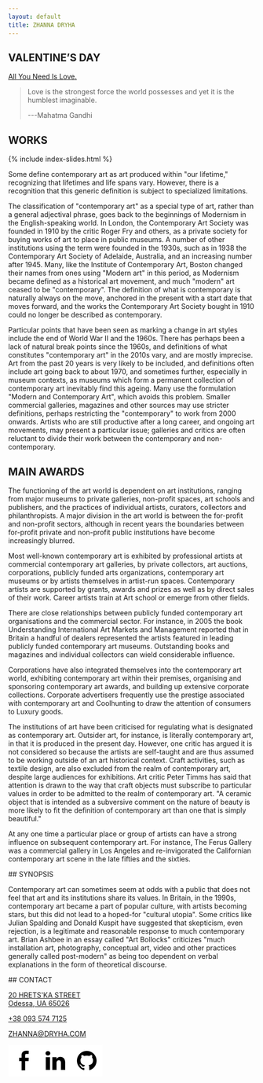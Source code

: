 ```yaml
---
layout: default
title: ZHANNA DRYHA
---
```


<div class="section" id="section-1"/>

## VALENTINE’S DAY

[All You Need Is Love.](./valentines-day)

> Love is the strongest force the world possesses and yet it is the humblest imaginable.
>
> ---Mahatma Gandhi

<div class="section" id="section-2"/>

## WORKS
{% include index-slides.html %}

Some define contemporary art as art produced within "our lifetime," recognizing that lifetimes and life spans vary. However, there is a recognition that this generic definition is subject to specialized limitations.

The classification of "contemporary art" as a special type of art, rather than a general adjectival phrase, goes back to the beginnings of Modernism in the English-speaking world. In London, the Contemporary Art Society was founded in 1910 by the critic Roger Fry and others, as a private society for buying works of art to place in public museums. A number of other institutions using the term were founded in the 1930s, such as in 1938 the Contemporary Art Society of Adelaide, Australia, and an increasing number after 1945. Many, like the Institute of Contemporary Art, Boston changed their names from ones using "Modern art" in this period, as Modernism became defined as a historical art movement, and much "modern" art ceased to be "contemporary". The definition of what is contemporary is naturally always on the move, anchored in the present with a start date that moves forward, and the works the Contemporary Art Society bought in 1910 could no longer be described as contemporary.

Particular points that have been seen as marking a change in art styles include the end of World War II and the 1960s. There has perhaps been a lack of natural break points since the 1960s, and definitions of what constitutes "contemporary art" in the 2010s vary, and are mostly imprecise. Art from the past 20 years is very likely to be included, and definitions often include art going back to about 1970, and sometimes further, especially in museum contexts, as museums which form a permanent collection of contemporary art inevitably find this ageing. Many use the formulation "Modern and Contemporary Art", which avoids this problem. Smaller commercial galleries, magazines and other sources may use stricter definitions, perhaps restricting the "contemporary" to work from 2000 onwards. Artists who are still productive after a long career, and ongoing art movements, may present a particular issue; galleries and critics are often reluctant to divide their work between the contemporary and non-contemporary.

<div class="section" id="section-3"/>

## MAIN AWARDS

The functioning of the art world is dependent on art institutions, ranging from major museums to private galleries, non-profit spaces, art schools and publishers, and the practices of individual artists, curators, collectors and philanthropists. A major division in the art world is between the for-profit and non-profit sectors, although in recent years the boundaries between for-profit private and non-profit public institutions have become increasingly blurred.

Most well-known contemporary art is exhibited by professional artists at commercial contemporary art galleries, by private collectors, art auctions, corporations, publicly funded arts organizations, contemporary art museums or by artists themselves in artist-run spaces. Contemporary artists are supported by grants, awards and prizes as well as by direct sales of their work. Career artists train at Art school or emerge from other fields.

There are close relationships between publicly funded contemporary art organisations and the commercial sector. For instance, in 2005 the book Understanding International Art Markets and Management reported that in Britain a handful of dealers represented the artists featured in leading publicly funded contemporary art museums.
Outstanding books and magazines and individual collectors can wield considerable influence.

Corporations have also integrated themselves into the contemporary art world, exhibiting contemporary art within their premises, organising and sponsoring contemporary art awards, and building up extensive corporate collections. Corporate advertisers frequently use the prestige associated with contemporary art and Coolhunting to draw the attention of consumers to Luxury goods.

The institutions of art have been criticised for regulating what is designated as contemporary art. Outsider art, for instance, is literally contemporary art, in that it is produced in the present day. However, one critic has argued it is not considered so because the artists are self-taught and are thus assumed to be working outside of an art historical context. Craft activities, such as textile design, are also excluded from the realm of contemporary art, despite large audiences for exhibitions. Art critic Peter Timms has said that attention is drawn to the way that craft objects must subscribe to particular values in order to be admitted to the realm of contemporary art. "A ceramic object that is intended as a subversive comment on the nature of beauty is more likely to fit the definition of contemporary art than one that is simply beautiful."

At any one time a particular place or group of artists can have a strong influence on subsequent contemporary art. For instance, The Ferus Gallery was a commercial gallery in Los Angeles and re-invigorated the Californian contemporary art scene in the late fifties and the sixties.

<div class="section" id="section-4"/>
## SYNOPSIS

Contemporary art can sometimes seem at odds with a public that does not feel that art and its institutions share its values. In Britain, in the 1990s, contemporary art became a part of popular culture, with artists becoming stars, but this did not lead to a hoped-for "cultural utopia". Some critics like Julian Spalding and Donald Kuspit have suggested that skepticism, even rejection, is a legitimate and reasonable response to much contemporary art. Brian Ashbee in an essay called "Art Bollocks" criticizes "much installation art, photography, conceptual art, video and other practices generally called post-modern" as being too dependent on verbal explanations in the form of theoretical discourse.

<div class="section" id="section-5"/>
## CONTACT
<div class="contact-wrapper">

<p><a href="http://goo.gl/IvOR6F" target="_blank" class="contact">20 HRETS'KA STREET<br>Odessa, UA 65026</a></p>

<p><a href="tel:+38-093-574-7125" class="contact">+38 093 574 7125</a></p>

<p><a href="mailto:zhanna@dryha.com" class="contact">ZHANNA@DRYHA.COM</a></p>

<p><a href="https://www.facebook.com/zhanna.dryha" target="_blank"><img src="images/index/facebook-64-black.png" class="social"></a><a href="http://www.linkedin.com/" target="_blank"><img src="images/index/linkedin-64-black.png"></a><a href="https://github.com/andrievsky" target="_blank"><img src="images/index/github-64-black.png"></a></p>
</div>